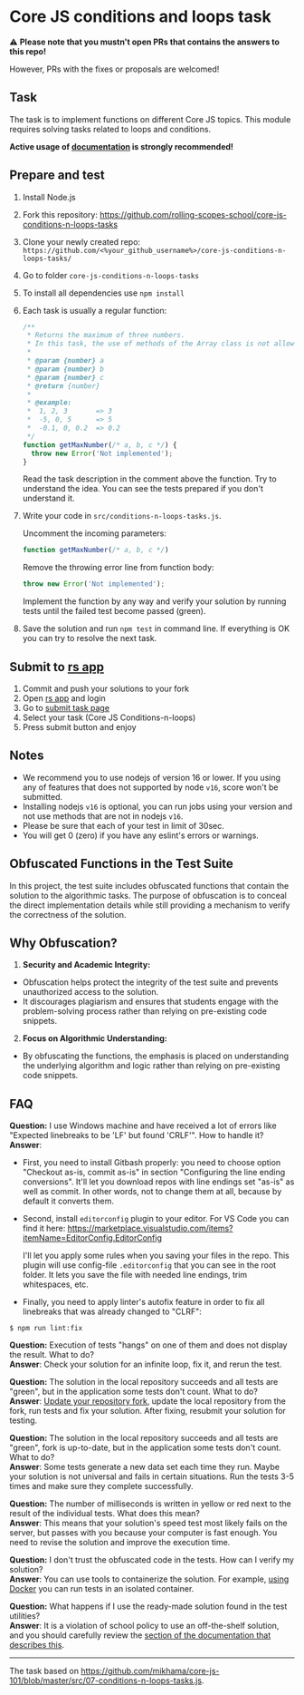 # Core JS conditions and loops task

:warning: **Please note that you mustn't open PRs that contains the answers to this repo!**

However, PRs with the fixes or proposals are welcomed!

## Task

The task is to implement functions on different Core JS topics. This module requires solving tasks related to loops and conditions.

**Active usage of [documentation](https://developer.mozilla.org/en-US/) is strongly recommended!**

## Prepare and test

1. Install Node.js
2. Fork this repository: https://github.com/rolling-scopes-school/core-js-conditions-n-loops-tasks
3. Clone your newly created repo: `https://github.com/<%your_github_username%>/core-js-conditions-n-loops-tasks/`
4. Go to folder `core-js-conditions-n-loops-tasks`
5. To install all dependencies use `npm install`
6. Each task is usually a regular function:

   ```javascript
   /**
    * Returns the maximum of three numbers.
    * In this task, the use of methods of the Array class is not allowed.
    *
    * @param {number} a
    * @param {number} b
    * @param {number} c
    * @return {number}
    *
    * @example:
    *  1, 2, 3       => 3
    *  -5, 0, 5      => 5
    *  -0.1, 0, 0.2  => 0.2
    */
   function getMaxNumber(/* a, b, c */) {
     throw new Error('Not implemented');
   }
   ```

   Read the task description in the comment above the function. Try to understand the idea. You can see the tests prepared if you don't understand it.

7. Write your code in `src/conditions-n-loops-tasks.js`.

   Uncomment the incoming parameters:

   ```javascript
   function getMaxNumber(/* a, b, c */)
   ```

   Remove the throwing error line from function body:

   ```javascript
   throw new Error('Not implemented');
   ```

   Implement the function by any way and verify your solution by running tests until the failed test become passed (green).

8. Save the solution and run `npm test` in command line. If everything is OK you can try to resolve the next task.

## Submit to [rs app](https://app.rs.school/)

1. Commit and push your solutions to your fork
2. Open [rs app](https://app.rs.school/) and login
3. Go to [submit task page](https://app.rs.school/course/submit-task?course=rs-2023-q4)
4. Select your task (Core JS Conditions-n-loops)
5. Press submit button and enjoy

## Notes

- We recommend you to use nodejs of version 16 or lower. If you using any of features that does not supported by node `v16`, score won't be submitted.
- Installing nodejs `v16` is optional, you can run jobs using your version and not use methods that are not in nodejs `v16`.
- Please be sure that each of your test in limit of 30sec.
- You will get 0 (zero) if you have any eslint's errors or warnings.

## Obfuscated Functions in the Test Suite

In this project, the test suite includes obfuscated functions that contain the solution to the algorithmic tasks. The purpose of obfuscation is to conceal the direct implementation details while still providing a mechanism to verify the correctness of the solution.

## Why Obfuscation?

1. **Security and Academic Integrity:**

- Obfuscation helps protect the integrity of the test suite and prevents unauthorized access to the solution.
- It discourages plagiarism and ensures that students engage with the problem-solving process rather than relying on pre-existing code snippets.

2. **Focus on Algorithmic Understanding:**

- By obfuscating the functions, the emphasis is placed on understanding the underlying algorithm and logic rather than relying on pre-existing code snippets.

## FAQ

**Question:** I use Windows machine and have received a lot of errors like "Expected linebreaks to be 'LF' but found 'CRLF'". How to handle it?<br>
**Answer**:

- First, you need to install Gitbash properly: you need to choose option "Checkout as-is, commit as-is" in section "Configuring the line ending conversions". It'll let you download repos with line endings set "as-is" as well as commit. In other words, not to change them at all, because by default it converts them.
- Second, install `editorconfig` plugin to your editor. For VS Code you can find it here:
  https://marketplace.visualstudio.com/items?itemName=EditorConfig.EditorConfig

  I'll let you apply some rules when you saving your files in the repo. This plugin will use config-file `.editorconfig` that you can see in the root folder. It lets you save the file with needed line endings, trim whitespaces, etc.

- Finally, you need to apply linter's autofix feature in order to fix all linebreaks that was already changed to "CLRF":

```
$ npm run lint:fix
```

**Question:** Execution of tests "hangs" on one of them and does not display the result. What to do?<br>
**Answer**: Check your solution for an infinite loop, fix it, and rerun the test.

**Question:** The solution in the local repository succeeds and all tests are "green", but in the application some tests don't count. What to do?<br>
**Answer**: [Update your repository fork](https://docs.github.com/en/pull-requests/collaborating-with-pull-requests/working-with-forks/syncing-a-fork), update the local repository from the fork, run tests and fix your solution. After fixing, resubmit your solution for testing.

**Question:** The solution in the local repository succeeds and all tests are "green", fork is up-to-date, but in the application some tests don't count. What to do?<br>
**Answer**: Some tests generate a new data set each time they run. Maybe your solution is not universal and fails in certain situations. Run the tests 3-5 times and make sure they complete successfully.

**Question:** The number of milliseconds is written in yellow or red next to the result of the individual tests. What does this mean?<br>
**Answer**: This means that your solution's speed test most likely fails on the server, but passes with you because your computer is fast enough. You need to revise the solution and improve the execution time.

**Question:** I don't trust the obfuscated code in the tests. How can I verify my solution?<br>
**Answer**: You can use tools to containerize the solution. For example, [using Docker](https://docs.docker.com/guides/language/nodejs/) you can run tests in an isolated container.

**Question:** What happens if I use the ready-made solution found in the test utilities?<br>
**Answer**: It is a violation of school policy to use an off-the-shelf solution, and you should carefully review the [section of the documentation that describes this](https://docs.rs.school/#/dismission).

---

The task based on https://github.com/mikhama/core-js-101/blob/master/src/07-conditions-n-loops-tasks.js.
